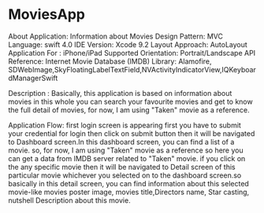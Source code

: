 # MoviesApp
About Application: Information about Movies
Design Pattern: MVC
Language: swift 4.0
IDE Version: Xcode 9.2
Layout Approach: AutoLayout
Application For : iPhone/iPad
Supported Orientation: Portrait/Landscape
API Reference: Internet Movie Database (IMDB)
Library: Alamofire, SDWebImage,SkyFloatingLabelTextField,NVActivityIndicatorView,IQKeyboardManagerSwift

Description :
Basically, this application is based on information about movies in this whole you can search your favourite movies and get to know the full detail of movies, for now, I am using "Taken" movie as a reference.

Application Flow: first login screen is appearing first you have to submit your credential for login then click on submit button then it will be navigated to Dashboard screen.In this dashboard screen, you can find a list of a movie. so, for now, I am using "Taken" movie as a reference so here you can get a data from IMDB server related to "Taken" movie. 
if you click on the any specific movie then it will be navigated to Detail screen of this particular movie whichever you selected on to the dashboard screen.so basically in this detail screen, you can find information about this selected movie-like movies poster image, movies title,Directors name, Star casting, nutshell Description about this movie.
